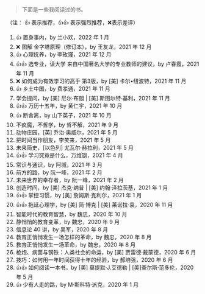 > 下面是一些我阅读过的书。

（注： 👍 表示推荐，👍👍 表示强烈推荐，❌表示差评）

<!-- 
模板
1. ，by ，2022 年 11 月 
-->

1. 👍 置身事内，by 兰小欢，2022 年 1 月 
1. ❌ 图解 金字塔原理（修订本），by 王友龙，2021 年 12 月 
1. 👍 心理抚养，by 李玫瑾，2021 年 12 月 
1. 👍👍 选专业，读大学 来自中国著名大学的专业教师的建议，by 卢春霞，2021 年 11 月
1. ❌ 如何成为有效学习的高手 第3版，by [美] 卡尔•纽波特，2021 年 11 月
1. 👍 乡土中国，by 费孝通，2021 年 11 月
2. 学会提问，by [美] 尼尔·布朗 | [美] 斯图尔特·基利，2021 年 11 月
3. 👍👍 万历十五年，by 黄仁宇，2021 年 10 月
4. 👍 断舍离，by 山下英子，2021 年 10 月
5. 不疯魔，不哲学，by 哲不解，2021 年 9 月
6. 动物庄园，[英] 乔治·奥威尔，2021 年 5 月
7. 把时间当作朋友，李笑来，2021 年 5 月
8. 未来简史，[以色列] 尤瓦尔·赫拉利，2021 年 5 月
9. 👍👍 学习究竟是什么，万维钢，2021 年 4 月
10. 常识与通识，by 阿城，2021 年 3 月
11. 前方的路，by 阮一峰，2021 年 2 月
12. 未来世界的幸存者，by 阮一峰，2021 年 2 月
13. 创造时间，by [美] 杰克·纳普 | [美] 约翰·泽拉茨基，2021 年 1 月
14. 👍👍 掌控习惯，by [美] 詹姆斯·克利尔，2021 年 1 月
15. 👍👍 拖延心理学，by [美] 简·博克 | [美] 莱诺拉·袁，2020 年 11 月
16. 智能时代的教育智慧，by 魏忠，2020 年 10 月
17. 静悄悄的教育变革，by 魏忠，2020 年 9 月
18. 信息论 40 讲，by 吴军，2020 年 8 月
19. 教育正悄悄发生一场怎样的革命，by 魏忠，2020 年 8 月
20. 教育正悄悄发生一场革命，by 魏忠，2020 年 8 月
21. 枪炮、病菌与钢铁：人类社会的命运，by [美] 贾雷德·戴蒙德，2020 年 6 月
22. 技巧：如何用一年时间获得十年的经验，by 郝培强，2020 年 6 月
23. 👍👍 如何阅读一本书，by [美] 莫提默·J.艾德勒 | [美]查尔斯·范多伦，2020 年 5 月
24. 👍 少有人走的路，by M·斯科特·派克，2020 年 1 月

